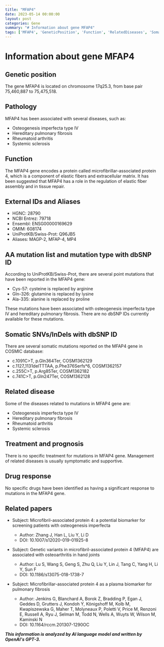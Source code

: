 ```yaml
---
title: "MFAP4"
date: 2023-05-14 00:00:00
layout: post
categories: Gene
summary: "# Information about gene MFAP4"
tags: ['MFAP4', 'GeneticPosition', 'Function', 'RelatedDiseases', 'SomaticMutations', 'Treatment', 'DrugResponse', 'RelatedPapers']
---
```


# Information about gene MFAP4

## Genetic position
The gene MFAP4 is located on chromosome 17q25.3, from base pair 75,460,887 to 75,475,518.

## Pathology
MFAP4 has been associated with several diseases, such as:
- Osteogenesis imperfecta type IV
- Hereditary pulmonary fibrosis
- Rheumatoid arthritis
- Systemic sclerosis

## Function
The MFAP4 gene encodes a protein called microfibrillar-associated protein 4, which is a component of elastic fibers and extracellular matrix. It has been suggested that MFAP4 has a role in the regulation of elastic fiber assembly and in tissue repair.

## External IDs and Aliases
- HGNC: 28790
- NCBI Entrez: 79718
- Ensembl: ENSG00000169629
- OMIM: 608174
- UniProtKB/Swiss-Prot: Q96JB5
- Aliases: MAGP-2, MFAP-4, MP4

## AA mutation list and mutation type with dbSNP ID
According to UniProtKB/Swiss-Prot, there are several point mutations that have been reported in the MFAP4 gene:
- Cys-57: cysteine is replaced by arginine
- Gln-326: glutamine is replaced by lysine
- Ala-335: alanine is replaced by proline

These mutations have been associated with osteogenesis imperfecta type IV and hereditary pulmonary fibrosis. There are no dbSNP IDs currently available for these mutations.

## Somatic SNVs/InDels with dbSNP ID
There are several somatic mutations reported on the MFAP4 gene in COSMIC database:
- c.1091C>T, p.Gln364Ter, COSM1362129
- c.1127_1131delTTTAA, p.Phe376Serfs*6, COSM1362157
- c.255C>T, p.Arg85Ter, COSM1362182
- c.741C>T, p.Gln247Ter, COSM1362128

## Related disease
Some of the diseases related to mutations in MFAP4 gene are:
- Osteogenesis imperfecta type IV
- Hereditary pulmonary fibrosis
- Rheumatoid arthritis
- Systemic sclerosis

## Treatment and prognosis
There is no specific treatment for mutations in MFAP4 gene. Management of related diseases is usually symptomatic and supportive.

## Drug response
No specific drugs have been identified as having a significant response to mutations in the MFAP4 gene.

## Related papers
- Subject: Microfibril-associated protein 4: a potential biomarker for screening patients with osteogenesis imperfecta
  - Author: Zhang J, Han L, Liu Y, Li D
  - DOI: 10.1007/s12020-019-01925-8

- Subject: Genetic variants in microfibril-associated protein 4 (MFAP4) are associated with osteoarthritis in hand joints
  - Author: Lu S, Wang S, Geng S, Zhu Q, Liu Y, Lin J, Tang C, Yang H, Li Y, Sun F
  - DOI: 10.1186/s13075-018-1738-7

- Subject: Microfibrillar-associated protein 4 as a plasma biomarker for pulmonary fibrosis
  - Author: Jenkins G, Blanchard A, Borok Z, Bradding P, Egan J, Geddes D, Grutters J, Kondoh Y, Königshoff M, Kolb M, Kwapiszewska G, Maher T, Molyneaux P, Poletti V, Price M, Renzoni E, Russell A, Ryu J, Selman M, Todd N, Wells A, Wuyts W, Wilson M, Kaminski N
  - DOI: 10.1164/rccm.201307-1290OC

**_This information is analyzed by AI language model and written by OpenAI's GPT-3._**